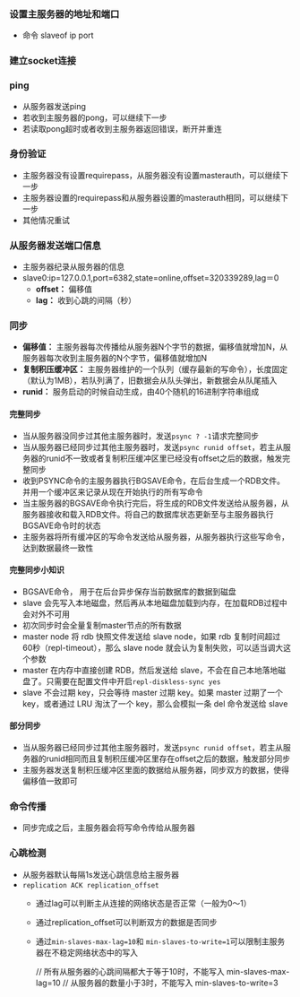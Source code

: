 ### 设置主服务器的地址和端口
- 命令 slaveof ip port

### 建立socket连接

### ping
- 从服务器发送ping
- 若收到主服务器的pong，可以继续下一步
- 若读取pong超时或者收到主服务器返回错误，断开并重连

### 身份验证
- 主服务器没有设置requirepass，从服务器没有设置masterauth，可以继续下一步
- 主服务器设置的requirepass和从服务器设置的masterauth相同，可以继续下一步
- 其他情况重试

### 从服务器发送端口信息
- 主服务器纪录从服务器的信息
- slave0:ip=127.0.0.1,port=6382,state=online,offset=320339289,lag＝0
    - **offset：** 偏移值
    - **lag：** 收到心跳的间隔（秒）

### 同步
- **偏移值：** 主服务器每次传播给从服务器N个字节的数据，偏移值就增加N，从服务器每次收到主服务器的N个字节，偏移值就增加N
- **复制积压缓冲区：** 主服务器维护的一个队列（缓存最新的写命令），长度固定（默认为1MB），若队列满了，旧数据会从队头弹出，新数据会从队尾插入
- **runid：** 服务启动的时候自动生成，由40个随机的16进制字符串组成

#### 完整同步
- 当从服务器没同步过其他主服务器时，发送`psync ? -1`请求完整同步
- 当从服务器已经同步过其他主服务器时，发送`psync runid offset`，若主从服务器的runid不一致或者复制积压缓冲区里已经没有offset之后的数据，触发完整同步
- 收到PSYNC命令的主服务器执行BGSAVE命令，在后台生成一个RDB文件。并用一个缓冲区来记录从现在开始执行的所有写命令
- 当主服务器的BGSAVE命令执行完后，将生成的RDB文件发送给从服务器，从服务器接收和载入RDB文件。将自己的数据库状态更新至与主服务器执行BGSAVE命令时的状态
- 主服务器将所有缓冲区的写命令发送给从服务器，从服务器执行这些写命令，达到数据最终一致性

#### 完整同步小知识
- BGSAVE命令， 用于在后台异步保存当前数据库的数据到磁盘
- slave 会先写入本地磁盘，然后再从本地磁盘加载到内存，在加载RDB过程中会对外不可用
- 初次同步时会全量复制master节点的所有数据
- master node 将 rdb 快照文件发送给 slave node，如果 rdb 复制时间超过 60秒（repl-timeout），那么 slave node 就会认为复制失败，可以适当调大这个参数
- master 在内存中直接创建 RDB，然后发送给 slave，不会在自己本地落地磁盘了。只需要在配置文件中开启`repl-diskless-sync yes`
- slave 不会过期 key，只会等待 master 过期 key。如果 master 过期了一个 key，或者通过 LRU 淘汰了一个 key，那么会模拟一条 del 命令发送给 slave

#### 部分同步
- 当从服务器已经同步过其他主服务器时，发送`psync runid offset`，若主从服务器的runid相同而且复制积压缓冲区里存在offset之后的数据，触发部分同步
- 主服务器发送复制积压缓冲区里面的数据给从服务器，同步双方的数据，使得偏移值一致即可

### 命令传播
- 同步完成之后，主服务器会将写命令传给从服务器

### 心跳检测
- 从服务器默认每隔1s发送心跳信息给主服务器
- `replication ACK replication_offset`
    - 通过lag可以判断主从连接的网络状态是否正常（一般为0～1）
    - 通过replication_offset可以判断双方的数据是否同步
    - 通过`min-slaves-max-lag=10`和
    `min-slaves-to-write=1`可以限制主服务器在不稳定网络状态中的写入


        // 所有从服务器的心跳间隔都大于等于10时，不能写入
        min-slaves-max-lag=10
        // 从服务器的数量小于3时，不能写入
        min-slaves-to-write=3